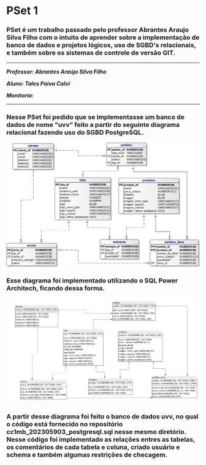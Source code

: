 # PSet 1

### PSet é um trabalho passado pelo professor Abrantes Araujo Silva Filho com o intuito de aprender sobre a implementação de banco de dados e projetos lógicos, uso de SGBD's relacionais, e também sobre os sistemas de controle de versão GIT.

---
***Professor: Abrantes Araújo Silva Filho***

***Aluno: Tales Paiva Calvi***

***Monitoria:***

---
### Nesse PSet foi pedido que se implementasse um banco de dados de nome "uvv" feito a partir do seguinte diagrama relacional fazendo uso do SGBD PostgreSQL.
![alt](https://github.com/talespcalvi/uvv_bd1_cc1mb/blob/main/PSet1/lojas-uvv.png)
### Esse diagrama foi implementado utilizando o SQL Power Architech, ficando dessa forma.
![alt](https://github.com/talespcalvi/uvv_bd1_cc1mb/blob/main/PSet1/diagramauvv.png)

### A partir desse diagrama foi feito o banco de dados uvv, no qual o código está fornecido no repositório cc1mb_202305903_postgresql.sql nesse mesmo diretório. Nesse código foi implementado as relações entres as tabelas, os comentários de cada tabela e coluna, criado usuário e schema e também algumas restrições de checagem.
